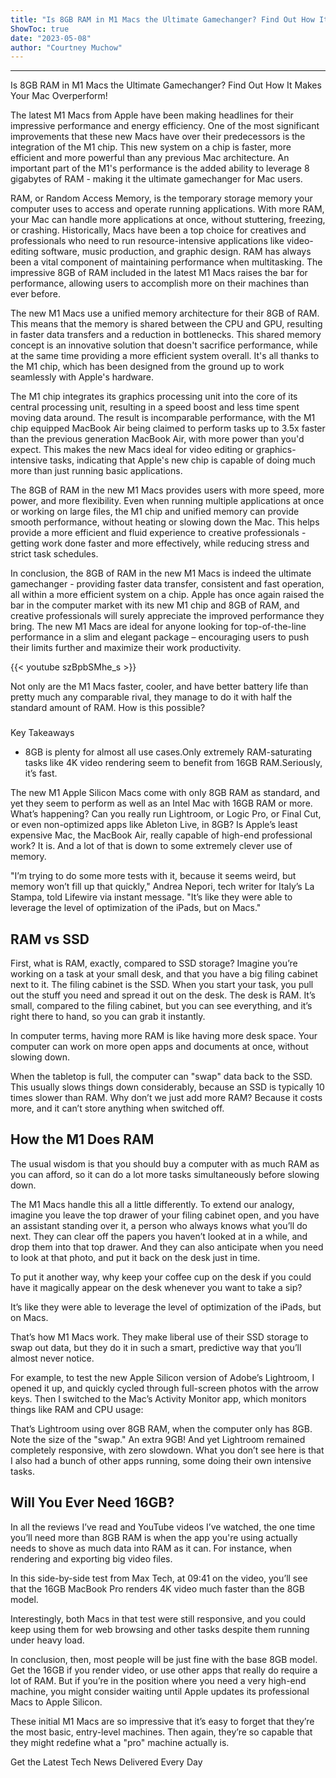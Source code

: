 ```yaml
---
title: "Is 8GB RAM in M1 Macs the Ultimate Gamechanger? Find Out How It Makes Your Mac Overperform!"
ShowToc: true 
date: "2023-05-08"
author: "Courtney Muchow"
---
```

*****
Is 8GB RAM in M1 Macs the Ultimate Gamechanger? Find Out How It Makes Your Mac Overperform!

The latest M1 Macs from Apple have been making headlines for their impressive performance and energy efficiency. One of the most significant improvements that these new Macs have over their predecessors is the integration of the M1 chip. This new system on a chip is faster, more efficient and more powerful than any previous Mac architecture. An important part of the M1's performance is the added ability to leverage 8 gigabytes of RAM - making it the ultimate gamechanger for Mac users.

RAM, or Random Access Memory, is the temporary storage memory your computer uses to access and operate running applications. With more RAM, your Mac can handle more applications at once, without stuttering, freezing, or crashing. Historically, Macs have been a top choice for creatives and professionals who need to run resource-intensive applications like video-editing software, music production, and graphic design. RAM has always been a vital component of maintaining performance when multitasking. The impressive 8GB of RAM included in the latest M1 Macs raises the bar for performance, allowing users to accomplish more on their machines than ever before.

The new M1 Macs use a unified memory architecture for their 8GB of RAM. This means that the memory is shared between the CPU and GPU, resulting in faster data transfers and a reduction in bottlenecks. This shared memory concept is an innovative solution that doesn't sacrifice performance, while at the same time providing a more efficient system overall. It's all thanks to the M1 chip, which has been designed from the ground up to work seamlessly with Apple's hardware.

The M1 chip integrates its graphics processing unit into the core of its central processing unit, resulting in a speed boost and less time spent moving data around. The result is incomparable performance, with the M1 chip equipped MacBook Air being claimed to perform tasks up to 3.5x faster than the previous generation MacBook Air, with more power than you'd expect. This makes the new Macs ideal for video editing or graphics-intensive tasks, indicating that Apple's new chip is capable of doing much more than just running basic applications.

The 8GB of RAM in the new M1 Macs provides users with more speed, more power, and more flexibility. Even when running multiple applications at once or working on large files, the M1 chip and unified memory can provide smooth performance, without heating or slowing down the Mac. This helps provide a more efficient and fluid experience to creative professionals - getting work done faster and more effectively, while reducing stress and strict task schedules. 

In conclusion, the 8GB of RAM in the new M1 Macs is indeed the ultimate gamechanger - providing faster data transfer, consistent and fast operation, all within a more efficient system on a chip. Apple has once again raised the bar in the computer market with its new M1 chip and 8GB of RAM, and creative professionals will surely appreciate the improved performance they bring. The new M1 Macs are ideal for anyone looking for top-of-the-line performance in a slim and elegant package – encouraging users to push their limits further and maximize their work productivity.

{{< youtube szBpbSMhe_s >}} 




Not only are the M1 Macs faster, cooler, and have better battery life than pretty much any comparable rival, they manage to do it with half the standard amount of RAM. How is this possible?  

 
### 
Key Takeaways
 
- 8GB is plenty for almost all use cases.Only extremely RAM-saturating tasks like 4K video rendering seem to benefit from 16GB RAM.Seriously, it’s fast.

 

The new M1 Apple Silicon Macs come with only 8GB RAM as standard, and yet they seem to perform as well as an Intel Mac with 16GB RAM or more. What’s happening? Can you really run Lightroom, or Logic Pro, or Final Cut, or even non-optimized apps like Ableton Live, in 8GB? Is Apple’s least expensive Mac, the MacBook Air, really capable of high-end professional work? It is. And a lot of that is down to some extremely clever use of memory.

 

"I’m trying to do some more tests with it, because it seems weird, but memory won’t fill up that quickly," Andrea Nepori, tech writer for Italy’s La Stampa, told Lifewire via instant message. "It’s like they were able to leverage the level of optimization of the iPads, but on Macs."

 
##   RAM vs SSD  
 

First, what is RAM, exactly, compared to SSD storage? Imagine you’re working on a task at your small desk, and that you have a big filing cabinet next to it. The filing cabinet is the SSD. When you start your task, you pull out the stuff you need and spread it out on the desk. The desk is RAM. It’s small, compared to the filing cabinet, but you can see everything, and it’s right there to hand, so you can grab it instantly.

 

In computer terms, having more RAM is like having more desk space. Your computer can work on more open apps and documents at once, without slowing down.

 

When the tabletop is full, the computer can "swap" data back to the SSD. This usually slows things down considerably, because an SSD is typically 10 times slower than RAM. Why don’t we just add more RAM? Because it costs more, and it can’t store anything when switched off. 

 
##   How the M1 Does RAM  
 

The usual wisdom is that you should buy a computer with as much RAM as you can afford, so it can do a lot more tasks simultaneously before slowing down. 

 

The M1 Macs handle this all a little differently. To extend our analogy, imagine you leave the top drawer of your filing cabinet open, and you have an assistant standing over it, a person who always knows what you’ll do next. They can clear off the papers you haven’t looked at in a while, and drop them into that top drawer. And they can also anticipate when you need to look at that photo, and put it back on the desk just in time.

 

To put it another way, why keep your coffee cup on the desk if you could have it magically appear on the desk whenever you want to take a sip?

 
It’s like they were able to leverage the level of optimization of the iPads, but on Macs.
 

That’s how M1 Macs work. They make liberal use of their SSD storage to swap out data, but they do it in such a smart, predictive way that you’ll almost never notice.

 

For example, to test the new Apple Silicon version of Adobe’s Lightroom, I opened it up, and quickly cycled through full-screen photos with the arrow keys. Then I switched to the Mac’s Activity Monitor app, which monitors things like RAM and CPU usage:

 

That’s Lightroom using over 8GB RAM, when the computer only has 8GB. Note the size of the "swap." An extra 9GB! And yet Lightroom remained completely responsive, with zero slowdown. What you don’t see here is that I also had a bunch of other apps running, some doing their own intensive tasks.

 
##   Will You Ever Need 16GB?   
 

In all the reviews I’ve read and YouTube videos I’ve watched, the one time you’ll need more than 8GB RAM is when the app you're using actually needs to shove as much data into RAM as it can. For instance, when rendering and exporting big video files.

 

In this side-by-side test from Max Tech, at 09:41 on the video, you’ll see that the 16GB MacBook Pro renders 4K video much faster than the 8GB model.

 

Interestingly, both Macs in that test were still responsive, and you could keep using them for web browsing and other tasks despite them running under heavy load.

 

In conclusion, then, most people will be just fine with the base 8GB model. Get the 16GB if you render video, or use other apps that really do require a lot of RAM. But if you’re in the position where you need a very high-end machine, you might consider waiting until Apple updates its professional Macs to Apple Silicon.

 

These initial M1 Macs are so impressive that it’s easy to forget that they’re the most basic, entry-level machines. Then again, they’re so capable that they might redefine what a "pro" machine actually is.

 

Get the Latest Tech News Delivered Every Day




